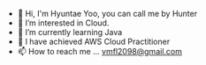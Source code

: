 - 👋 Hi, I'm Hyuntae Yoo, you can call me by Hunter
- 👀 I’m interested in Cloud.
- 🌱 I’m currently learning Java
- 💞️ I have achieved AWS Cloud Practitioner
- 📫 How to reach me ... vmfl2098@gmail.com

<!---
yoo2020wp/yoo2020wp is a ✨ special ✨ repository because its `README.md` (this file) appears on your GitHub profile.
You can click the Preview link to take a look at your changes.
--->
